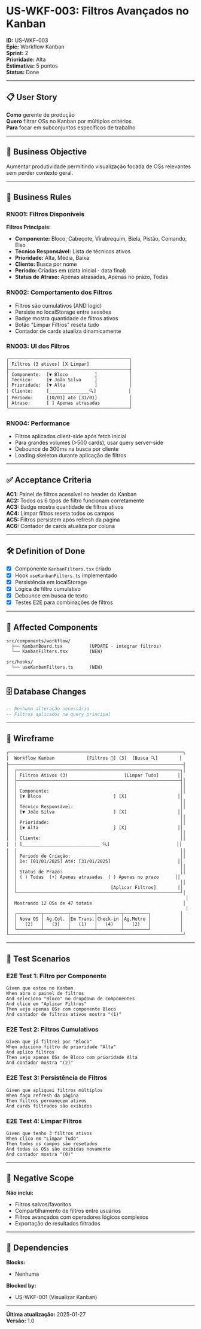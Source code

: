 # US-WKF-003: Filtros Avançados no Kanban

**ID:** US-WKF-003  
**Epic:** Workflow Kanban  
**Sprint:** 2  
**Prioridade:** Alta  
**Estimativa:** 5 pontos  
**Status:** Done  

---

## 📋 User Story

**Como** gerente de produção  
**Quero** filtrar OSs no Kanban por múltiplos critérios  
**Para** focar em subconjuntos específicos de trabalho

---

## 🎯 Business Objective

Aumentar produtividade permitindo visualização focada de OSs relevantes sem perder contexto geral.

---

## 📐 Business Rules

### RN001: Filtros Disponíveis
**Filtros Principais:**
- **Componente:** Bloco, Cabeçote, Virabrequim, Biela, Pistão, Comando, Eixo
- **Técnico Responsável:** Lista de técnicos ativos
- **Prioridade:** Alta, Média, Baixa
- **Cliente:** Busca por nome
- **Período:** Criadas em (data inicial - data final)
- **Status de Atraso:** Apenas atrasadas, Apenas no prazo, Todas

### RN002: Comportamento dos Filtros
- Filtros são cumulativos (AND logic)
- Persiste no localStorage entre sessões
- Badge mostra quantidade de filtros ativos
- Botão "Limpar Filtros" reseta tudo
- Contador de cards atualiza dinamicamente

### RN003: UI dos Filtros
```
┌─────────────────────────────────────────────┐
│ Filtros (3 ativos) [X Limpar]               │
├─────────────────────────────────────────────┤
│ Componente:  [▼ Bloco          ]            │
│ Técnico:     [▼ João Silva     ]            │
│ Prioridade:  [▼ Alta           ]            │
│ Cliente:     [_______________🔍]            │
│ Período:     [10/01] até [31/01]            │
│ Atraso:      [ ] Apenas atrasadas           │
└─────────────────────────────────────────────┘
```

### RN004: Performance
- Filtros aplicados client-side após fetch inicial
- Para grandes volumes (>500 cards), usar query server-side
- Debounce de 300ms na busca por cliente
- Loading skeleton durante aplicação de filtros

---

## ✅ Acceptance Criteria

**AC1:** Painel de filtros acessível no header do Kanban  
**AC2:** Todos os 6 tipos de filtro funcionam corretamente  
**AC3:** Badge mostra quantidade de filtros ativos  
**AC4:** Limpar filtros reseta todos os campos  
**AC5:** Filtros persistem após refresh da página  
**AC6:** Contador de cards atualiza por coluna

---

## 🛠️ Definition of Done

- [x] Componente `KanbanFilters.tsx` criado
- [x] Hook `useKanbanFilters.ts` implementado
- [x] Persistência em localStorage
- [x] Lógica de filtro cumulativo
- [x] Debounce em busca de texto
- [x] Testes E2E para combinações de filtros

---

## 📁 Affected Components

```
src/components/workflow/
  ├── KanbanBoard.tsx          (UPDATE - integrar filtros)
  └── KanbanFilters.tsx        (NEW)

src/hooks/
  └── useKanbanFilters.ts      (NEW)
```

---

## 🗄️ Database Changes

```sql
-- Nenhuma alteração necessária
-- Filtros aplicados na query principal
```

---

## 🎨 Wireframe

```
┌─────────────────────────────────────────────────────────────────┐
│  Workflow Kanban            [Filtros 🔽] (3)  [Busca 🔍]        │
├─────────────────────────────────────────────────────────────────┤
│  ┌─────────────────────────────────────────────────────────────┐│
│  │ Filtros Ativos (3)                     [Limpar Tudo]       ││
│  ├─────────────────────────────────────────────────────────────┤│
│  │                                                             ││
│  │ Componente:                                                 ││
│  │ [▼ Bloco                           ] [X]                   ││
│  │                                                             ││
│  │ Técnico Responsável:                                        ││
│  │ [▼ João Silva                      ] [X]                   ││
│  │                                                             ││
│  │ Prioridade:                                                 ││
│  │ [▼ Alta                            ] [X]                   ││
│  │                                                             ││
│  │ Cliente:                                                    ││
│  │ [_____________________________ 🔍]                         ││
│  │                                                             ││
│  │ Período de Criação:                                         ││
│  │ De: [01/01/2025] Até: [31/01/2025]                         ││
│  │                                                             ││
│  │ Status de Prazo:                                            ││
│  │ ( ) Todas  (•) Apenas atrasadas  ( ) Apenas no prazo      ││
│  │                                                             ││
│  │                                   [Aplicar Filtros]        ││
│  └─────────────────────────────────────────────────────────────┘│
│                                                                  │
│  Mostrando 12 OSs de 47 totais                                  │
│                                                                  │
│  ┌─────────┬─────────┬─────────┬─────────┬─────────┐           │
│  │ Nova OS │ Ag.Col. │Em Trans.│Check-in │Ag.Metro │           │
│  │   (2)   │   (3)   │   (1)   │   (4)   │   (2)   │           │
│  └─────────┴─────────┴─────────┴─────────┴─────────┘           │
└─────────────────────────────────────────────────────────────────┘
```

---

## 🧪 Test Scenarios

### E2E Test 1: Filtro por Componente
```gherkin
Given que estou no Kanban
When abro o painel de filtros
And seleciono "Bloco" no dropdown de componentes
And clico em "Aplicar Filtros"
Then vejo apenas OSs com componente Bloco
And contador de filtros ativos mostra "(1)"
```

### E2E Test 2: Filtros Cumulativos
```gherkin
Given que já filtrei por "Bloco"
When adiciono filtro de prioridade "Alta"
And aplico filtros
Then vejo apenas OSs de Bloco com prioridade Alta
And contador mostra "(2)"
```

### E2E Test 3: Persistência de Filtros
```gherkin
Given que apliquei filtros múltiplos
When faço refresh da página
Then filtros permanecem ativos
And cards filtrados são exibidos
```

### E2E Test 4: Limpar Filtros
```gherkin
Given que tenho 3 filtros ativos
When clico em "Limpar Tudo"
Then todos os campos são resetados
And todas as OSs são exibidas novamente
And contador mostra "(0)"
```

---

## 🚫 Negative Scope

**Não inclui:**
- Filtros salvos/favoritos
- Compartilhamento de filtros entre usuários
- Filtros avançados com operadores lógicos complexos
- Exportação de resultados filtrados

---

## 🔗 Dependencies

**Blocks:**
- Nenhuma

**Blocked by:**
- US-WKF-001 (Visualizar Kanban)

---

**Última atualização:** 2025-01-27  
**Versão:** 1.0
